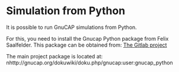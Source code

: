 # Simulation from Python

It is possible to run GnuCAP simulations from Python.

For this, you need to install the Gnucap Python package from Felix Saalfelder.
This package can be obtained from: [The Gitlab project](https://gitlab.com/gnucap/gnucap-pytho) 

The main project package is located at:
nhttp://gnucap.org/dokuwiki/doku.php/gnucap:user:gnucap_python



